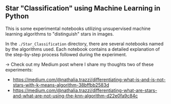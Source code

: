## Star "Classification" using Machine Learning in Python

This is some experimental notebooks utilizing unsupervised machine learning algorithms to "distinguish" stars in images.

In the `./Star_Classification` directory, there are several notebooks named by the algorithms used. Each notebook contains a detailed explanation of the step-by-step process followed during the experiment.

-> Check out my Medium post where I share my thoughts two of these experiments: 
- https://medium.com/@nathalia.trazzi/differentiating-what-is-and-is-not-stars-with-k-means-algorithm-38bffbb2583d
- https://medium.com/@nathalia.trazzi/differentiating-what-are-stars-and-what-are-not-using-the-knn-algorithm-d22e0fa9c84c


 
